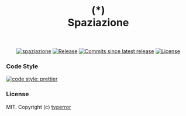 <h1 align="center">
  <br>
 (*)
  <br>
  Spaziazione
  <br>
  <br>
</h1>

<p align="center">
  <a href="https://github.com/typerror/spaziazione"><img src="https://img.shields.io/badge/www-spaziazione-000000.svg" alt="spaziazione"></a>
  <a href="https://github.com/typerror/spaziazione/releases"><img src="https://img.shields.io/github/release/typerror/spaziazione.svg" alt="Release"></a>
  <a href="#"><img src="https://img.shields.io/github/commits-since/typerror/spaziazione/latest.svg" alt="Commits since latest release"></a>
  <a href="https://github.com/typerror/zen-board/license"><img src="https://img.shields.io/github/license/typerror/spaziazione.svg" alt="License"></a>
</p>

### Code Style

[![code style: prettier](https://img.shields.io/badge/code_style-prettier-000000.svg)](https://github.com/prettier/prettier)

### License

MIT. Copyright (c) [typerror](https://github.com/typerror)